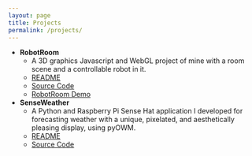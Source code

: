 ```yaml
---
layout: page
title: Projects
permalink: /projects/
---
```


* **RobotRoom**
  * A 3D graphics Javascript and WebGL project of mine with a room scene and a controllable robot in it.
  * [README](https://mlegere1323.github.io/RobotRoom/README.txt)
  * [Source Code](https://github.com/mlegere1323/RobotRoom)
  * [RobotRoom Demo](https://mlegere1323.github.io/RobotRoom/RobotRoom.html)
* **SenseWeather**
  * A Python and Raspberry Pi Sense Hat application I developed for forecasting weather with a unique, pixelated, and aesthetically pleasing display, using pyOWM.
  * [README](https://github.com/mlegere1323/SenseWeather/blob/master/README.md)
  * [Source Code](https://github.com/mlegere1323/SenseWeather/blob/master/sWeather.py)
